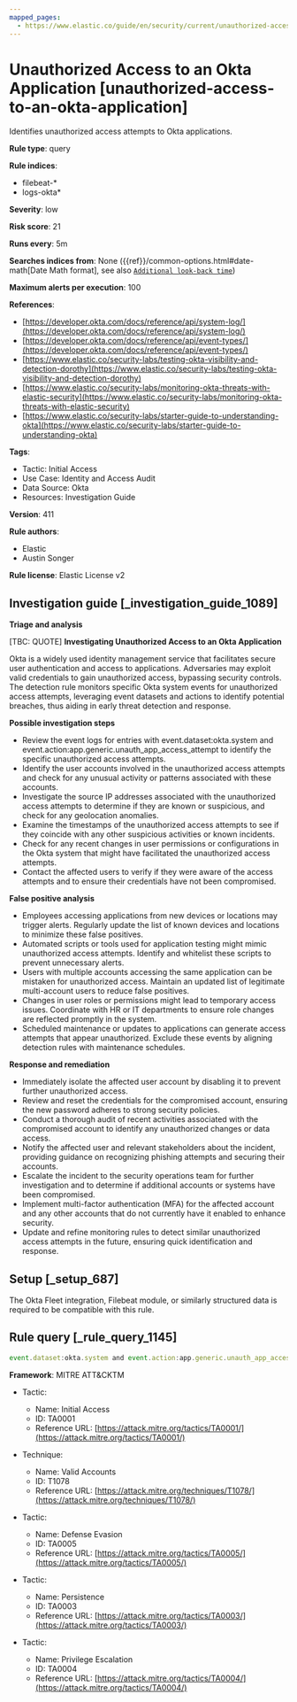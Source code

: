 ```yaml
---
mapped_pages:
  - https://www.elastic.co/guide/en/security/current/unauthorized-access-to-an-okta-application.html
---
```


# Unauthorized Access to an Okta Application [unauthorized-access-to-an-okta-application]

Identifies unauthorized access attempts to Okta applications.

**Rule type**: query

**Rule indices**:

* filebeat-*
* logs-okta*

**Severity**: low

**Risk score**: 21

**Runs every**: 5m

**Searches indices from**: None ({{ref}}/common-options.html#date-math[Date Math format], see also [`Additional look-back time`](docs-content://solutions/security/detect-and-alert/create-detection-rule.md#rule-schedule))

**Maximum alerts per execution**: 100

**References**:

* [https://developer.okta.com/docs/reference/api/system-log/](https://developer.okta.com/docs/reference/api/system-log/)
* [https://developer.okta.com/docs/reference/api/event-types/](https://developer.okta.com/docs/reference/api/event-types/)
* [https://www.elastic.co/security-labs/testing-okta-visibility-and-detection-dorothy](https://www.elastic.co/security-labs/testing-okta-visibility-and-detection-dorothy)
* [https://www.elastic.co/security-labs/monitoring-okta-threats-with-elastic-security](https://www.elastic.co/security-labs/monitoring-okta-threats-with-elastic-security)
* [https://www.elastic.co/security-labs/starter-guide-to-understanding-okta](https://www.elastic.co/security-labs/starter-guide-to-understanding-okta)

**Tags**:

* Tactic: Initial Access
* Use Case: Identity and Access Audit
* Data Source: Okta
* Resources: Investigation Guide

**Version**: 411

**Rule authors**:

* Elastic
* Austin Songer

**Rule license**: Elastic License v2

## Investigation guide [_investigation_guide_1089]

**Triage and analysis**

[TBC: QUOTE]
**Investigating Unauthorized Access to an Okta Application**

Okta is a widely used identity management service that facilitates secure user authentication and access to applications. Adversaries may exploit valid credentials to gain unauthorized access, bypassing security controls. The detection rule monitors specific Okta system events for unauthorized access attempts, leveraging event datasets and actions to identify potential breaches, thus aiding in early threat detection and response.

**Possible investigation steps**

* Review the event logs for entries with event.dataset:okta.system and event.action:app.generic.unauth_app_access_attempt to identify the specific unauthorized access attempts.
* Identify the user accounts involved in the unauthorized access attempts and check for any unusual activity or patterns associated with these accounts.
* Investigate the source IP addresses associated with the unauthorized access attempts to determine if they are known or suspicious, and check for any geolocation anomalies.
* Examine the timestamps of the unauthorized access attempts to see if they coincide with any other suspicious activities or known incidents.
* Check for any recent changes in user permissions or configurations in the Okta system that might have facilitated the unauthorized access attempts.
* Contact the affected users to verify if they were aware of the access attempts and to ensure their credentials have not been compromised.

**False positive analysis**

* Employees accessing applications from new devices or locations may trigger alerts. Regularly update the list of known devices and locations to minimize these false positives.
* Automated scripts or tools used for application testing might mimic unauthorized access attempts. Identify and whitelist these scripts to prevent unnecessary alerts.
* Users with multiple accounts accessing the same application can be mistaken for unauthorized access. Maintain an updated list of legitimate multi-account users to reduce false positives.
* Changes in user roles or permissions might lead to temporary access issues. Coordinate with HR or IT departments to ensure role changes are reflected promptly in the system.
* Scheduled maintenance or updates to applications can generate access attempts that appear unauthorized. Exclude these events by aligning detection rules with maintenance schedules.

**Response and remediation**

* Immediately isolate the affected user account by disabling it to prevent further unauthorized access.
* Review and reset the credentials for the compromised account, ensuring the new password adheres to strong security policies.
* Conduct a thorough audit of recent activities associated with the compromised account to identify any unauthorized changes or data access.
* Notify the affected user and relevant stakeholders about the incident, providing guidance on recognizing phishing attempts and securing their accounts.
* Escalate the incident to the security operations team for further investigation and to determine if additional accounts or systems have been compromised.
* Implement multi-factor authentication (MFA) for the affected account and any other accounts that do not currently have it enabled to enhance security.
* Update and refine monitoring rules to detect similar unauthorized access attempts in the future, ensuring quick identification and response.


## Setup [_setup_687]

The Okta Fleet integration, Filebeat module, or similarly structured data is required to be compatible with this rule.


## Rule query [_rule_query_1145]

```js
event.dataset:okta.system and event.action:app.generic.unauth_app_access_attempt
```

**Framework**: MITRE ATT&CKTM

* Tactic:

    * Name: Initial Access
    * ID: TA0001
    * Reference URL: [https://attack.mitre.org/tactics/TA0001/](https://attack.mitre.org/tactics/TA0001/)

* Technique:

    * Name: Valid Accounts
    * ID: T1078
    * Reference URL: [https://attack.mitre.org/techniques/T1078/](https://attack.mitre.org/techniques/T1078/)

* Tactic:

    * Name: Defense Evasion
    * ID: TA0005
    * Reference URL: [https://attack.mitre.org/tactics/TA0005/](https://attack.mitre.org/tactics/TA0005/)

* Tactic:

    * Name: Persistence
    * ID: TA0003
    * Reference URL: [https://attack.mitre.org/tactics/TA0003/](https://attack.mitre.org/tactics/TA0003/)

* Tactic:

    * Name: Privilege Escalation
    * ID: TA0004
    * Reference URL: [https://attack.mitre.org/tactics/TA0004/](https://attack.mitre.org/tactics/TA0004/)



